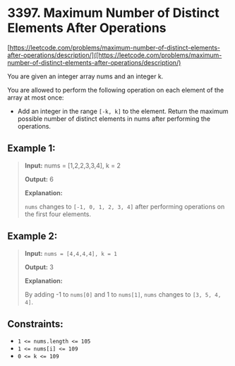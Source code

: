 # 3397. Maximum Number of Distinct Elements After Operations

[https://leetcode.com/problems/maximum-number-of-distinct-elements-after-operations/description/]([https://leetcode.com/problems/maximum-number-of-distinct-elements-after-operations/description/)

You are given an integer array nums and an integer k.

You are allowed to perform the following operation on each element of the array at most once:

- Add an integer in the range `[-k, k]` to the element.
Return the maximum possible number of distinct elements in nums after performing the operations.

 

## Example 1:

> **Input:** nums = [1,2,2,3,3,4], k = 2
>
> **Output:** 6
> 
> **Explanation:**
> 
> `nums` changes to `[-1, 0, 1, 2, 3, 4]` after performing operations on the first four elements.

## Example 2:

> **Input:** `nums = [4,4,4,4], k = 1`
> 
> **Output:** 3
> 
> **Explanation:**
> 
> By adding -1 to `nums[0]` and 1 to `nums[1]`, `nums` changes to `[3, 5, 4, 4]`.

 

## Constraints:

- `1 <= nums.length <= 105`
- `1 <= nums[i] <= 109`
- `0 <= k <= 109`